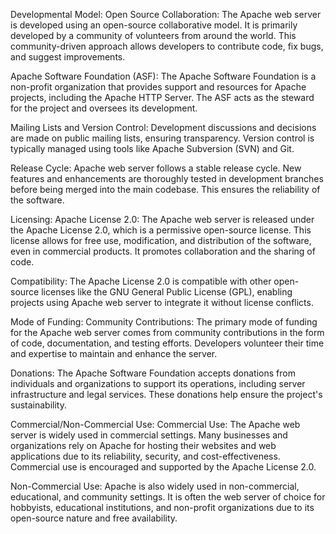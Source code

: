 Developmental Model:
Open Source Collaboration: The Apache web server is developed using an open-source collaborative model. It is primarily developed by a community of volunteers from around the world. This community-driven approach allows developers to contribute code, fix bugs, and suggest improvements.

Apache Software Foundation (ASF): The Apache Software Foundation is a non-profit organization that provides support and resources for Apache projects, including the Apache HTTP Server. The ASF acts as the steward for the project and oversees its development.

Mailing Lists and Version Control: Development discussions and decisions are made on public mailing lists, ensuring transparency. Version control is typically managed using tools like Apache Subversion (SVN) and Git.

Release Cycle: Apache web server follows a stable release cycle. New features and enhancements are thoroughly tested in development branches before being merged into the main codebase. This ensures the reliability of the software.

Licensing:
Apache License 2.0: The Apache web server is released under the Apache License 2.0, which is a permissive open-source license. This license allows for free use, modification, and distribution of the software, even in commercial products. It promotes collaboration and the sharing of code.

Compatibility: The Apache License 2.0 is compatible with other open-source licenses like the GNU General Public License (GPL), enabling projects using Apache web server to integrate it without license conflicts.

Mode of Funding:
Community Contributions: The primary mode of funding for the Apache web server comes from community contributions in the form of code, documentation, and testing efforts. Developers volunteer their time and expertise to maintain and enhance the server.

Donations: The Apache Software Foundation accepts donations from individuals and organizations to support its operations, including server infrastructure and legal services. These donations help ensure the project's sustainability.

Commercial/Non-Commercial Use:
Commercial Use: The Apache web server is widely used in commercial settings. Many businesses and organizations rely on Apache for hosting their websites and web applications due to its reliability, security, and cost-effectiveness. Commercial use is encouraged and supported by the Apache License 2.0.

Non-Commercial Use: Apache is also widely used in non-commercial, educational, and community settings. It is often the web server of choice for hobbyists, educational institutions, and non-profit organizations due to its open-source nature and free availability.
